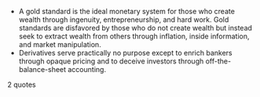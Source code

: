  - A gold standard is the ideal monetary system for those who create wealth through ingenuity, entrepreneurship, and hard work. Gold standards are disfavored by those who do not create wealth but instead seek to extract wealth from others through inflation, inside information, and market manipulation.
 - Derivatives serve practically no purpose except to enrich bankers through opaque pricing and to deceive investors through off-the-balance-sheet accounting.

2 quotes
